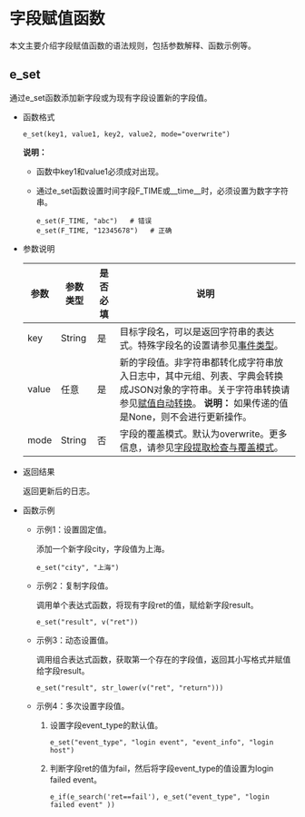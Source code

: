 # 字段赋值函数

本文主要介绍字段赋值函数的语法规则，包括参数解释、函数示例等。

## e\_set

通过e\_set函数添加新字段或为现有字段设置新的字段值。

-   函数格式

    ```
    e_set(key1, value1, key2, value2, mode="overwrite")
    ```

    **说明：**

    -   函数中key1和value1必须成对出现。
    -   通过e\_set函数设置时间字段F\_TIME或\_\_time\_\_时，必须设置为数字字符串。

        ```
        e_set(F_TIME, "abc")   # 错误
        e_set(F_TIME, "12345678")   # 正确
        ```

-   参数说明

    |参数|参数类型|是否必填|说明|
    |--|----|----|--|
    |key|String|是|目标字段名，可以是返回字符串的表达式。特殊字段名的设置请参见[事件类型](/intl.zh-CN/数据加工/数据加工语法/数据结构.md)。|
    |value|任意|是|新的字段值。非字符串都转化成字符串放入日志中，其中元组、列表、字典会转换成JSON对象的字符串。关于字符串转换请参见[赋值自动转换](/intl.zh-CN/数据加工/数据加工语法/数据结构.md)。 **说明：** 如果传递的值是None，则不会进行更新操作。 |
    |mode|String|否|字段的覆盖模式。默认为overwrite。更多信息，请参见[字段提取检查与覆盖模式](/intl.zh-CN/数据加工/数据加工语法/通用参考/字段提取模式.md)。|

-   返回结果

    返回更新后的日志。

-   函数示例
    -   示例1：设置固定值。

        添加一个新字段city，字段值为上海。

        ```
        e_set("city", "上海")
        ```

    -   示例2：复制字段值。

        调用单个表达式函数，将现有字段ret的值，赋给新字段result。

        ```
        e_set("result", v("ret"))
        ```

    -   示例3：动态设置值。

        调用组合表达式函数，获取第一个存在的字段值，返回其小写格式并赋值给字段result。

        ```
        e_set("result", str_lower(v("ret", "return")))
        ```

    -   示例4：多次设置字段值。
        1.  设置字段event\_type的默认值。

            ```
            e_set("event_type", "login event", "event_info", "login host")
            ```

        2.  判断字段ret的值为fail，然后将字段event\_type的值设置为login failed event。

            ```
            e_if(e_search('ret==fail'), e_set("event_type", "login failed event" ))
            ```


